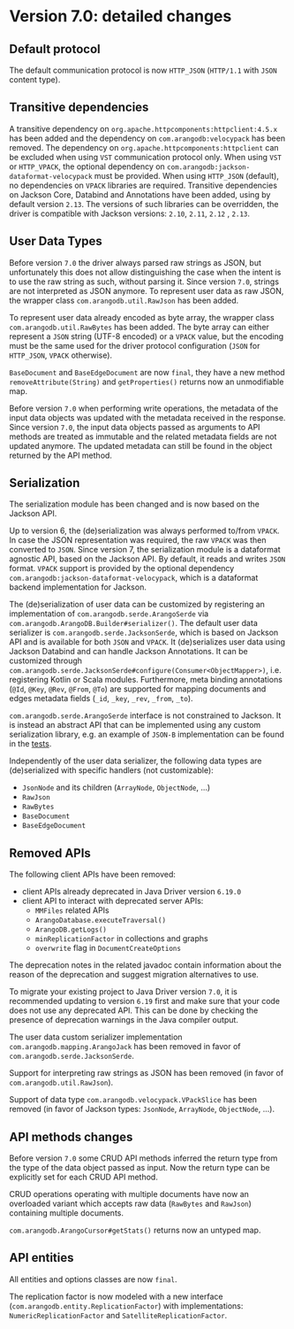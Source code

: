 # Version 7.0: detailed changes


## Default protocol 

The default communication protocol is now `HTTP_JSON` (`HTTP/1.1` with `JSON` content type). 


## Transitive dependencies

A transitive dependency on `org.apache.httpcomponents:httpclient:4.5.x` has been added and the dependency
on `com.arangodb:velocypack` has been removed.
The dependency on `org.apache.httpcomponents:httpclient` can be excluded when using `VST` communication protocol only.
When using `VST` or `HTTP_VPACK`, the optional dependency on `com.arangodb:jackson-dataformat-velocypack` must be
provided.
When using `HTTP_JSON` (default), no dependencies on `VPACK` libraries are required.
Transitive dependencies on Jackson Core, Databind and Annotations have been added, using by default version `2.13`.
The versions of such libraries can be overridden, the driver is compatible with Jackson versions: `2.10`, `2.11`, `2.12`
, `2.13`.


## User Data Types

Before version `7.0` the driver always parsed raw strings as JSON, but unfortunately this does not allow distinguishing
the case when the intent is to use the raw string as such, without parsing it. Since version `7.0`, strings are not
interpreted as JSON anymore. To represent user data as raw JSON, the wrapper class `com.arangodb.util.RawJson` has been
added.

To represent user data already encoded as byte array, the wrapper class `com.arangodb.util.RawBytes` has been added.
The byte array can either represent a `JSON` string (UTF-8 encoded) or a `VPACK` value, but the encoding must be the 
same used for the driver protocol configuration (`JSON` for `HTTP_JSON`, `VPACK` otherwise).

`BaseDocument` and `BaseEdgeDocument` are now `final`, they have a new method `removeAttribute(String)`
and `getProperties()` returns now an unmodifiable map.

Before version `7.0` when performing write operations, the metadata of the input data objects was updated with the
metadata received in the response. Since version `7.0`, the input data objects passed as arguments to API methods are
treated as immutable and the related metadata fields are not updated anymore. The updated metadata can still be found in
the object returned by the API method.


## Serialization

The serialization module has been changed and is now based on the Jackson API.

Up to version 6, the (de)serialization was always performed to/from `VPACK`. In case the JSON representation was required,
the raw `VPACK` was then converted to `JSON`. Since version 7, the serialization module is a dataformat agnostic API, based
on the Jackson API. By default, it reads and writes `JSON` format. `VPACK` support is provided by the optional
dependency `com.arangodb:jackson-dataformat-velocypack`, which is a dataformat backend implementation for Jackson.

The (de)serialization of user data can be customized by registering an implementation
of `com.arangodb.serde.ArangoSerde` via `com.arangodb.ArangoDB.Builder#serializer()`.
The default user data serializer is `com.arangodb.serde.JacksonSerde`, which is based on Jackson API and is available
for both `JSON` and `VPACK`. It (de)serializes user data using Jackson Databind and can handle Jackson Annotations.
It can be customized through `com.arangodb.serde.JacksonSerde#configure(Consumer<ObjectMapper>)`,
i.e. registering Kotlin or Scala modules. Furthermore, meta binding annotations (`@Id`, `@Key`, `@Rev`, `@From`, `@To`)
are supported for mapping documents and edges metadata fields (`_id`, `_key`, `_rev`, `_from`, `_to`).

`com.arangodb.serde.ArangoSerde` interface is not constrained to Jackson. It is instead an abstract API that can be
implemented using any custom serialization library, e.g. an example of `JSON-B` implementation can be found in
the [tests](../src/test/java/com/arangodb/serde/JsonbSerdeImpl.java).

Independently of the user data serializer, the following data types are (de)serialized with specific handlers (not
customizable):
- `JsonNode` and its children (`ArrayNode`, `ObjectNode`, ...)
- `RawJson`
- `RawBytes`
- `BaseDocument`
- `BaseEdgeDocument`


## Removed APIs

The following client APIs have been removed:
- client APIs already deprecated in Java Driver version `6.19.0`
- client API to interact with deprecated server APIs:
  - `MMFiles` related APIs
  - `ArangoDatabase.executeTraversal()`
  - `ArangoDB.getLogs()`
  - `minReplicationFactor` in collections and graphs
  - `overwrite` flag in `DocumentCreateOptions`

The deprecation notes in the related javadoc contain information about the reason of the deprecation and suggest
migration alternatives to use.

To migrate your existing project to Java Driver version `7.0`, it is recommended updating to version `6.19` first and
make sure that your code does not use any deprecated API. This can be done by checking the presence of deprecation
warnings in the Java compiler output.

The user data custom serializer implementation `com.arangodb.mapping.ArangoJack` has been removed in favor of `com.arangodb.serde.JacksonSerde`.

Support for interpreting raw strings as JSON has been removed (in favor of `com.arangodb.util.RawJson`).

Support of data type `com.arangodb.velocypack.VPackSlice` has been removed (in favor of Jackson types: `JsonNode`, `ArrayNode`, `ObjectNode`, ...).


## API methods changes

Before version `7.0` some CRUD API methods inferred the return type from the type of the data object passed as input. Now the return type can be explicitly set for each CRUD API method.

CRUD operations operating with multiple documents have now an overloaded variant which accepts raw data (`RawBytes`
and `RawJson`) containing multiple documents.

`com.arangodb.ArangoCursor#getStats()` returns now an untyped map.


## API entities

All entities and options classes are now `final`.

The replication factor is now modeled with a new interface (`com.arangodb.entity.ReplicationFactor`) with
implementations: `NumericReplicationFactor` and `SatelliteReplicationFactor`.
